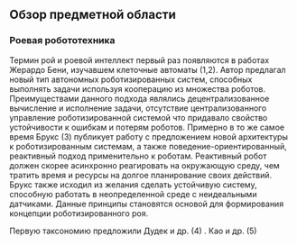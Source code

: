 ## Обзор предметной области

### Роевая робототехника

Термин рой и роевой интеллект первый раз появляются в работах Жерардо Бени, изучавшем клеточные автоматы (1,2). Автор предлагал новый тип автономных роботизированных систем, способных выполнять задачи используя кооперацию из множества роботов. Преимуществами данного подхода являлись децентрализованное вычисление и исполнение задачи, отсутствие централизованного управление роботизированной системой что придавало свойство устойчивости к ошибкам и потерям роботов. Примерно в то же самое время Брукс (3) публикует работу с предложением новой архитектуры к роботизированным системам, а также поведение-ориентированный, реактивный подход применительно к роботам. Реактивный робот должен скорее асинхронно реагировать на окружающую среду, чем тратить время и ресурсы на долгое планирование своих действий. Брукс также исходил из желания сделать устойчивую систему, способную работать в неопределенной среде с неидеальными датчиками. Данные принципы становятся основой для формирования концепции роботизированного роя.

Первую таксономию предложили Дудек и др. (4) . Као и др. (5)